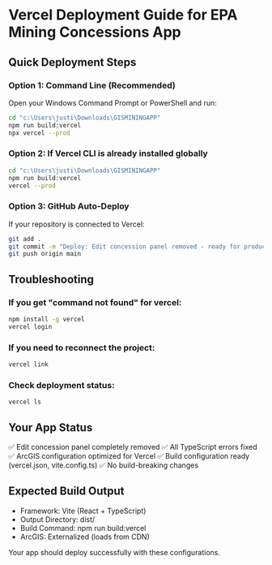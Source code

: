 # Vercel Deployment Guide for EPA Mining Concessions App

## Quick Deployment Steps

### Option 1: Command Line (Recommended)
Open your Windows Command Prompt or PowerShell and run:

```bash
cd "c:\Users\justi\Downloads\GISMININGAPP"
npm run build:vercel
npx vercel --prod
```

### Option 2: If Vercel CLI is already installed globally
```bash
cd "c:\Users\justi\Downloads\GISMININGAPP"
npm run build:vercel
vercel --prod
```

### Option 3: GitHub Auto-Deploy
If your repository is connected to Vercel:
```bash
git add .
git commit -m "Deploy: Edit concession panel removed - ready for production"
git push origin main
```

## Troubleshooting

### If you get "command not found" for vercel:
```bash
npm install -g vercel
vercel login
```

### If you need to reconnect the project:
```bash
vercel link
```

### Check deployment status:
```bash
vercel ls
```

## Your App Status
✅ Edit concession panel completely removed
✅ All TypeScript errors fixed
✅ ArcGIS configuration optimized for Vercel
✅ Build configuration ready (vercel.json, vite.config.ts)
✅ No build-breaking changes

## Expected Build Output
- Framework: Vite (React + TypeScript)
- Output Directory: dist/
- Build Command: npm run build:vercel
- ArcGIS: Externalized (loads from CDN)

Your app should deploy successfully with these configurations.
